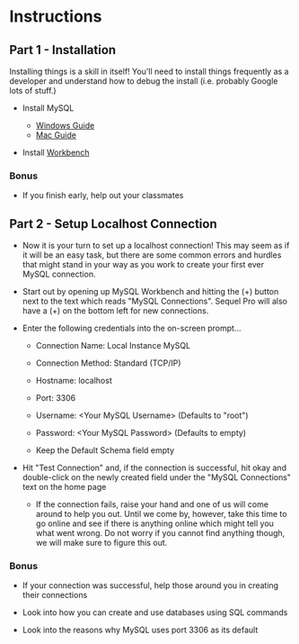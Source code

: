 # Instructions

## Part 1 - Installation

Installing things is a skill in itself! You'll need to install things frequently as a developer and understand how to debug the install (i.e. probably Google lots of stuff.)

- Install MySQL

  - [Windows Guide](../supplemental/Install_Guides/mysql-windows-guide.md)
  - [Mac Guide](../supplemental/Install_Guides/mysql-mac-guide.md)

- Install [Workbench](https://www.mysql.com/products/workbench)

### Bonus

- If you finish early, help out your classmates

## Part 2 - Setup Localhost Connection

- Now it is your turn to set up a localhost connection! This may seem as if it will be an easy task, but there are some common errors and hurdles that might stand in your way as you work to create your first ever MySQL connection.

- Start out by opening up MySQL Workbench and hitting the (+) button next to the text which reads "MySQL Connections". Sequel Pro will also have a (+) on the bottom left for new connections.

- Enter the following credentials into the on-screen prompt...

  - Connection Name: Local Instance MySQL

  - Connection Method: Standard (TCP/IP)

  - Hostname: localhost

  - Port: 3306

  - Username: &lt;Your MySQL Username> (Defaults to "root")

  - Password: &lt;Your MySQL Password> (Defaults to empty)

  - Keep the Default Schema field empty

- Hit "Test Connection" and, if the connection is successful, hit okay and double-click on the newly created field under the "MySQL Connections" text on the home page

  - If the connection fails, raise your hand and one of us will come around to help you out. Until we come by, however, take this time to go online and see if there is anything online which might tell you what went wrong. Do not worry if you cannot find anything though, we will make sure to figure this out.

### Bonus

- If your connection was successful, help those around you in creating their connections

- Look into how you can create and use databases using SQL commands

- Look into the reasons why MySQL uses port 3306 as its default
